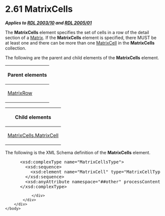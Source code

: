 <html dir="LTR" xmlns:mshelp="http://msdn.microsoft.com/mshelp" xmlns:ddue="http://ddue.schemas.microsoft.com/authoring/2003/5" xmlns:xlink="http://www.w3.org/1999/xlink" xmlns:tool="http://www.microsoft.com/tooltip">
    <head>
        <meta http-equiv="Content-Type" content="text/html; CHARSET=utf-8"></meta>
        <meta name="save" content="history"></meta>
        <title>2.61 MatrixCells</title>
        <xml>
            <mshelp:toctitle title="2.61 MatrixCells"></mshelp:toctitle>
            <mshelp:rltitle title="[MS-RDL]: MatrixCells"></mshelp:rltitle>
            <mshelp:keyword index="A" term="bcb7e609-bf3c-49c8-a5eb-32866c0b4d58"></mshelp:keyword>
            <mshelp:attr name="DCSext.ContentType" value="open specification"></mshelp:attr>
            <mshelp:attr name="AssetID" value="bcb7e609-bf3c-49c8-a5eb-32866c0b4d58"></mshelp:attr>
            <mshelp:attr name="TopicType" value="kbRef"></mshelp:attr>
            <mshelp:attr name="DCSext.Title" value="[MS-RDL]: MatrixCells" />
        </xml>
    </head>
    <body>
        <div id="header">
            <h1 class="heading">2.61 MatrixCells</h1>
        </div>
        <div id="mainSection">
            <div id="mainBody">
                <div id="allHistory" class="saveHistory"></div>
                <div id="sectionSection0" class="section" name="collapseableSection">
                    

<p><b><i>Applies to </i></b><a href="a7e2ad00-07c8-4f6d-80ab-3ad55df7b233.md"><b><i>RDL 2003/10</i></b></a><b>
<i>and </i></b><a href="3ebe2912-4958-4832-b391-cad1f5e13338.md"><b><i>RDL 2005/01</i></b></a></p>

<p>The <b>MatrixCells</b> element specifies the set of cells in
a row of the detail section of a <a href="25419c0a-c7c6-43d7-8ca5-1af842666dcb.md">Matrix</a>. If the <b>MatrixCells</b>
element is specified, there MUST be at least one and there can be more than one
<a href="633bf979-190d-4b98-8571-84d25fb09ac9.md">MatrixCell</a> in the <b>MatrixCells</b>
collection.</p>

<p>The following are the parent and child elements of the <b>MatrixCells</b>
element.</p>

<table>
 <thead>
  <tr>
   <th>
   <p>Parent elements</p>
   </th>
  </tr>
 </thead>
 <tr>
  <td>
  <p><a href="43e99561-2c44-4329-ad8b-3657dca6728f.md">MatrixRow</a></p>
  </td>
 </tr>
</table>

<p> </p>

<table>
 <thead>
  <tr>
   <th>
   <p>Child elements</p>
   </th>
  </tr>
 </thead>
 <tr>
  <td>
  <p><a href="d7d55e05-2470-4fe5-a4cf-7f2899014644.md">MatrixCells.MatrixCell</a></p>
  </td>
 </tr>
</table>

<p>The following is the XML Schema definition of the <b>MatrixCells</b>
element.</p>

<dl>
<dd>
<div><pre> &lt;xsd:complexType name=&quot;MatrixCellsType&quot;&gt;
   &lt;xsd:sequence&gt;
     &lt;xsd:element name=&quot;MatrixCell&quot; type=&quot;MatrixCellType&quot; maxOccurs=&quot;unbounded&quot; /&gt;
   &lt;/xsd:sequence&gt;
   &lt;xsd:anyAttribute namespace=&quot;##other&quot; processContents=&quot;skip&quot; /&gt;
 &lt;/xsd:complexType&gt;
</pre></div>
</dd></dl>


                </div>
            </div>
        </div>
    </body>
</html>